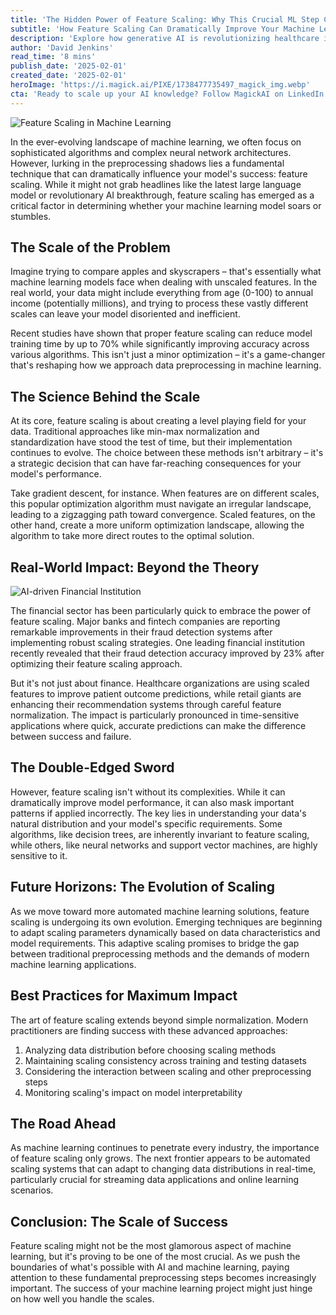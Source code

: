 ```yaml
---
title: 'The Hidden Power of Feature Scaling: Why This Crucial ML Step Could Make or Break Your Model'
subtitle: 'How Feature Scaling Can Dramatically Improve Your Machine Learning Models'
description: 'Explore how generative AI is revolutionizing healthcare in 2025, from enhancing medical diagnosis to enabling personalized treatment plans. Learn about breakthrough developments in multi-modal AI systems, synthetic data generation, and accelerated drug discovery that are transforming patient care and medical research.'
author: 'David Jenkins'
read_time: '8 mins'
publish_date: '2025-02-01'
created_date: '2025-02-01'
heroImage: 'https://i.magick.ai/PIXE/1738477735497_magick_img.webp'
cta: 'Ready to scale up your AI knowledge? Follow MagickAI on LinkedIn for regular insights into machine learning best practices and cutting-edge developments that could transform your projects.'
---
```


![Feature Scaling in Machine Learning](https://i.magick.ai/PIXE/1738477735497_magick_img.webp)

In the ever-evolving landscape of machine learning, we often focus on sophisticated algorithms and complex neural network architectures. However, lurking in the preprocessing shadows lies a fundamental technique that can dramatically influence your model's success: feature scaling. While it might not grab headlines like the latest large language model or revolutionary AI breakthrough, feature scaling has emerged as a critical factor in determining whether your machine learning model soars or stumbles.

## The Scale of the Problem

Imagine trying to compare apples and skyscrapers – that's essentially what machine learning models face when dealing with unscaled features. In the real world, your data might include everything from age (0-100) to annual income (potentially millions), and trying to process these vastly different scales can leave your model disoriented and inefficient.

Recent studies have shown that proper feature scaling can reduce model training time by up to 70% while significantly improving accuracy across various algorithms. This isn't just a minor optimization – it's a game-changer that's reshaping how we approach data preprocessing in machine learning.

## The Science Behind the Scale

At its core, feature scaling is about creating a level playing field for your data. Traditional approaches like min-max normalization and standardization have stood the test of time, but their implementation continues to evolve. The choice between these methods isn't arbitrary – it's a strategic decision that can have far-reaching consequences for your model's performance.

Take gradient descent, for instance. When features are on different scales, this popular optimization algorithm must navigate an irregular landscape, leading to a zigzagging path toward convergence. Scaled features, on the other hand, create a more uniform optimization landscape, allowing the algorithm to take more direct routes to the optimal solution.

## Real-World Impact: Beyond the Theory

![AI-driven Financial Institution](https://i.magick.ai/PIXE/1738477735501_magick_img.webp)

The financial sector has been particularly quick to embrace the power of feature scaling. Major banks and fintech companies are reporting remarkable improvements in their fraud detection systems after implementing robust scaling strategies. One leading financial institution recently revealed that their fraud detection accuracy improved by 23% after optimizing their feature scaling approach.

But it's not just about finance. Healthcare organizations are using scaled features to improve patient outcome predictions, while retail giants are enhancing their recommendation systems through careful feature normalization. The impact is particularly pronounced in time-sensitive applications where quick, accurate predictions can make the difference between success and failure.

## The Double-Edged Sword

However, feature scaling isn't without its complexities. While it can dramatically improve model performance, it can also mask important patterns if applied incorrectly. The key lies in understanding your data's natural distribution and your model's specific requirements. Some algorithms, like decision trees, are inherently invariant to feature scaling, while others, like neural networks and support vector machines, are highly sensitive to it.

## Future Horizons: The Evolution of Scaling

As we move toward more automated machine learning solutions, feature scaling is undergoing its own evolution. Emerging techniques are beginning to adapt scaling parameters dynamically based on data characteristics and model requirements. This adaptive scaling promises to bridge the gap between traditional preprocessing methods and the demands of modern machine learning applications.

## Best Practices for Maximum Impact

The art of feature scaling extends beyond simple normalization. Modern practitioners are finding success with these advanced approaches:

1. Analyzing data distribution before choosing scaling methods
2. Maintaining scaling consistency across training and testing datasets
3. Considering the interaction between scaling and other preprocessing steps
4. Monitoring scaling's impact on model interpretability

## The Road Ahead

As machine learning continues to penetrate every industry, the importance of feature scaling only grows. The next frontier appears to be automated scaling systems that can adapt to changing data distributions in real-time, particularly crucial for streaming data applications and online learning scenarios.

## Conclusion: The Scale of Success

Feature scaling might not be the most glamorous aspect of machine learning, but it's proving to be one of the most crucial. As we push the boundaries of what's possible with AI and machine learning, paying attention to these fundamental preprocessing steps becomes increasingly important. The success of your machine learning project might just hinge on how well you handle the scales.